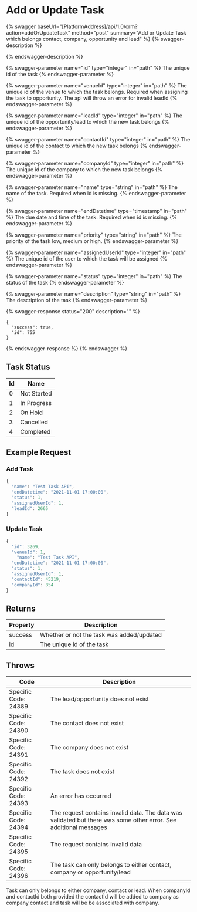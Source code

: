 # Add or Update Task

{% swagger baseUrl="[PlatformAddress]/api/1.0/crm?action=addOrUpdateTask" method="post" summary="Add or Update Task which belongs contact, company, opportunity and lead" %}
{% swagger-description %}

{% endswagger-description %}

{% swagger-parameter name="id" type="integer" in="path" %}
The unique id of the task
{% endswagger-parameter %}

{% swagger-parameter name="venueId" type="integer" in="path" %}
The unique id of the venue to which the task belongs. Required when assigning the task to opportunity. The api will throw an error for invalid leadId
{% endswagger-parameter %}

{% swagger-parameter name="leadId" type="integer" in="path" %}
The unique id of the opportunity/lead to which the new task belongs
{% endswagger-parameter %}

{% swagger-parameter name="contactId" type="integer" in="path" %}
The unique id of the contact to which the new task belongs
{% endswagger-parameter %}

{% swagger-parameter name="companyId" type="integer" in="path" %}
The unique id of the company to which the new task belongs
{% endswagger-parameter %}

{% swagger-parameter name="name" type="string" in="path" %}
The name of the task. Required when id is missing.
{% endswagger-parameter %}

{% swagger-parameter name="endDatetime" type="timestamp" in="path" %}
The due date and time of the task. Required when id is missing.
{% endswagger-parameter %}

{% swagger-parameter name="priority" type="string" in="path" %}
The priority of the task low, medium or high.
{% endswagger-parameter %}

{% swagger-parameter name="assignedUserId" type="integer" in="path" %}
The unique id of the user to which the task will be assigned
{% endswagger-parameter %}

{% swagger-parameter name="status" type="integer" in="path" %}
The status of the task
{% endswagger-parameter %}

{% swagger-parameter name="description" type="string" in="path" %}
The description of the task
{% endswagger-parameter %}

{% swagger-response status="200" description="" %}
```
{
  "success": true,
  "id": 755
}
```
{% endswagger-response %}
{% endswagger %}

## Task Status

| Id | Name        |
| -- | ----------- |
| 0  | Not Started |
| 1  | In Progress |
| 2  | On Hold     |
| 3  | Cancelled   |
| 4  | Completed   |

## Example Request

### Add Task

```javascript
{
  "name": "Test Task API",
  "endDatetime": "2021-11-01 17:00:00",
  "status": 1,
  "assignedUserId": 1,
  "leadId": 2665
}
```

### Update Task

```javascript
{
  "id": 3269,
  "venueId": 1,
    "name": "Test Task API",
  "endDatetime": "2021-11-01 17:00:00",
  "status": 1,
  "assignedUserId": 1,
  "contactId": 45219,
  "companyId": 854
}
```

## Returns

| Property | Description                               |
| -------- | ----------------------------------------- |
| success  | Whether or not the task was added/updated |
| id       | The unique id of the task                 |

## Throws

| Code                 | Description                                                                                                       |
| -------------------- | ----------------------------------------------------------------------------------------------------------------- |
| Specific Code: 24389 | The lead/opportunity does not exist                                                                               |
| Specific Code: 24390 | The contact does not exist                                                                                        |
| Specific Code: 24391 | The company does not exist                                                                                        |
| Specific Code: 24392 | The task does not exist                                                                                           |
| Specific Code: 24393 | An error has occurred                                                                                             |
| Specific Code: 24394 | The request contains invalid data. The data was validated but there was some other error. See additional messages |
| Specific Code: 24395 | The request contains invalid data                                                                                 |
| Specific Code: 24396 | The task can only belongs to either contact, company or opportunity/lead                                          |

Task can only belongs to either company, contact or lead. When companyId and contactId both provided the contactId will be added to company as company contact and task will be be associated with company.
